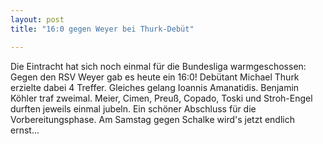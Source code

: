 ```yaml
---
layout: post
title: "16:0 gegen Weyer bei Thurk-Debüt"

---
```


Die Eintracht hat sich noch einmal für die Bundesliga warmgeschossen: Gegen den RSV Weyer gab es heute ein 16:0! Debütant Michael Thurk erzielte dabei 4 Treffer. Gleiches gelang Ioannis Amanatidis. Benjamin Köhler traf zweimal. Meier, Cimen, Preuß, Copado, Toski und Stroh-Engel durften jeweils einmal jubeln. Ein schöner Abschluss für die Vorbereitungsphase. Am Samstag gegen Schalke wird's jetzt endlich ernst...


